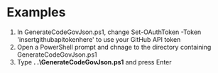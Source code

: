 # Examples

1. In GenerateCodeGovJson.ps1, change Set-OAuthToken -Token 'insertgithubapitokenhere' to use your GitHub API token
1. Open a PowerShell prompt and chnage to the directory containing GenerateCodeGovJson.ps1
1. Type **. .\GenerateCodeGovJson.ps1** and press Enter